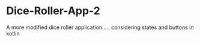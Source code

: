 # Dice-Roller-App-2
A more modified dice roller application..... considering states and buttons in kotlin
